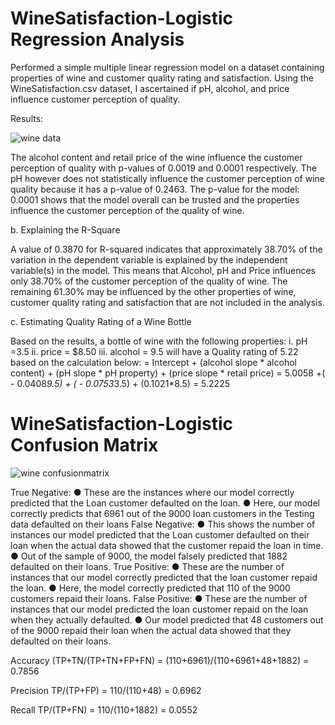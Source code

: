 # WineSatisfaction-Logistic Regression Analysis

Performed a simple multiple linear regression model on a dataset containing properties of wine and customer quality rating and
satisfaction. Using the WineSatisfaction.csv dataset, I ascertained if pH, alcohol, and price influence
customer perception of quality. 

Results:

![wine data](https://user-images.githubusercontent.com/114897374/225187347-d5568fbf-b0ff-4006-a42e-55760921ae90.png)


The alcohol content  and retail price of the wine influence the customer perception of quality with p-values of 0.0019 and 0.0001 respectively.
The pH however does not statistically influence the customer perception of wine quality because it has a p-value of 0.2463.
The p-value for the model: 0.0001 shows that the model overall can be trusted and the properties influence the customer perception of the quality of wine.

b.	Explaining the R-Square 

A value of 0.3870 for R-squared indicates that approximately 38.70% of the variation in the dependent variable is explained by the independent variable(s) in the model. 
This means that Alcohol, pH and Price influences only 38.70% of the customer perception of the quality of wine. The remaining 61.30% may be influenced by the other properties of wine, customer quality rating and satisfaction that are not included in the analysis.

c.	Estimating Quality Rating of a Wine Bottle

Based on the results, a bottle of wine with the following properties:
i.	pH =3.5
ii.	price = $8.50
iii.	alcohol = 9.5
will have a Quality rating of 5.22 based on the calculation below:
=     Intercept + (alcohol slope * alcohol content) + (pH slope * pH property) + (price slope * retail    price)
=     5.0058 +( - 0.0408*9.5) + ( - 0.0753*3.5) + (0.1021*8.5)
=     5.2225


# WineSatisfaction-Logistic Confusion Matrix

![wine confusionmatrix](https://user-images.githubusercontent.com/114897374/225187931-708843f1-8796-4ccf-93d0-f4c76d8f24b6.png)


True Negative: 
●	These are the instances where our model correctly predicted that the Loan customer defaulted on the loan.
●	Here, our model correctly predicts that 6961 out  of the 9000 loan customers in the Testing data defaulted on their loans
False Negative: 
●	This shows the number of instances our model predicted that the Loan customer defaulted on their loan  when the actual data showed that the customer repaid the loan in time.
●	Out of the sample of 9000, the model falsely predicted that 1882 defaulted on their loans.
True Positive:
●	These are the number of instances that our model correctly predicted that the loan customer repaid the loan. 
●	Here, the model correctly predicted that 110 of the 9000 customers repaid their loans.
False Positive: 
●	These are the number of instances that our model predicted the loan customer repaid on the loan when they actually defaulted. 
●	Our model predicted that 48 customers out of the 9000 repaid  their loan when the actual data showed that they defaulted on their loans.

Accuracy
(TP+TN/(TP+TN+FP+FN)
=    (110+6961)/(110+6961+48+1882)
=    0.7856

Precision
TP/(TP+FP)
=    110/(110+48)
=    0.6962

Recall
TP/(TP+FN)
=    110/(110+1882)
=    0.0552



